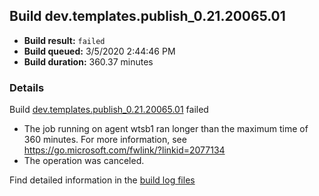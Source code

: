 ## Build dev.templates.publish_0.21.20065.01
- **Build result:** `failed`
- **Build queued:** 3/5/2020 2:44:46 PM
- **Build duration:** 360.37 minutes
### Details
Build [dev.templates.publish_0.21.20065.01](https://winappstudio.visualstudio.com/web/build.aspx?pcguid=a4ef43be-68ce-4195-a619-079b4d9834c2&builduri=vstfs%3a%2f%2f%2fBuild%2fBuild%2f33107) failed

+ The job running on agent wtsb1 ran longer than the maximum time of 360 minutes. For more information, see https://go.microsoft.com/fwlink/?linkid=2077134
+ The operation was canceled.

Find detailed information in the [build log files]()
